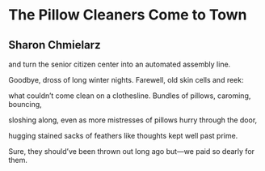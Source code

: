 # The Pillow Cleaners Come to Town
## Sharon Chmielarz
and turn the senior citizen center
into an automated assembly line.

Goodbye, dross of long winter nights.
Farewell, old skin cells and reek:

what couldn’t come clean on a clothesline.
Bundles of pillows, caroming, bouncing,

sloshing along, even as more
mistresses of pillows hurry through the door,

hugging stained sacks of feathers
like thoughts kept well past prime.

Sure, they should’ve been thrown out
long ago but—we paid so dearly for them.